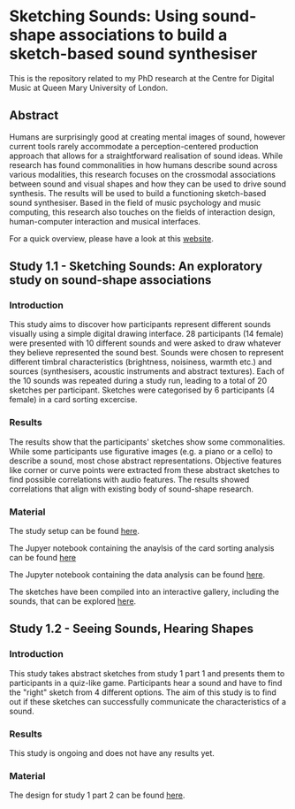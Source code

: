 # Sketching Sounds: Using sound-shape associations to build a sketch-based sound synthesiser 

This is the repository related to my PhD research at the Centre for Digital Music at Queen Mary University of London.

## Abstract
Humans are surprisingly good at creating mental images of sound, however current tools rarely accommodate a perception-centered production approach that allows for a straightforward realisation of sound ideas. While research has found commonalities in how humans describe sound across various modalities, this research focuses on the crossmodal associations between sound and visual shapes and how they can be used to drive sound synthesis. The results will be used to build a functioning sketch-based sound synthesiser. Based in the field of music psychology and music computing, this research also touches on the fields of interaction design, human-computer interaction and musical interfaces.

For a quick overview, please have a look at this [website](https://sfrl.github.io/PhD_Research_Sketching_Sounds/Webpage/).

## Study 1.1 - Sketching Sounds: An exploratory study on sound-shape associations 

### Introduction
This study aims to discover how participants represent different sounds visually using a simple digital drawing interface. 28 participants (14 female) were presented with 10 different sounds and were asked to draw whatever they believe represented the sound best. Sounds were chosen to represent different timbral characteristics (brightness, noisiness, warmth etc.) and sources (synthesisers, acoustic instruments and abstract textures). Each of the 10 sounds was repeated during a study run, leading to a total of 20 sketches per participant. Sketches were categorised by 6 participants (4 female) in a card sorting excercise.  

### Results
The results show that the participants' sketches show some commonalities. While some participants use figurative images (e.g. a piano or a cello) to describe a sound, most chose abstract representations. Objective features like corner or curve points were extracted from these abstract sketches to find possible correlations with audio features. The results showed correlations that align with existing body of sound-shape research.

### Material

The study setup can be found [here](https://sfrl.github.io/PhD_Research_Sketching_Sounds/Stage_1/Study1_part1/Study_setup/).

The Jupyer notebook containing the anaylsis of the card sorting analysis can be found [here](https://github.com/SFRL/PhD_Research_Sketching_Sounds/blob/master/Stage_1/Study1_part1/Card_Sorting_Analysis.ipynb)

The Jupyter notebook containing the data analysis can be found [here](https://github.com/SFRL/PhD_Research_Sketching_Sounds/blob/master/Stage_1/Study1_part1/Sketching_Sounds_an_exploratory_study_analysis.ipynb).

The sketches have been compiled into an interactive gallery, including the sounds, that can be explored [here](https://sfrl.github.io/PhD_Research_Sketching_Sounds/Stage_1/Study1_part1/Sketch_Gallery/).

## Study 1.2 - Seeing Sounds, Hearing Shapes

### Introduction
This study takes abstract sketches from study 1 part 1 and presents them to participants in a quiz-like game. Participants hear a sound and have to find the "right" sketch from 4 different options. The aim of this study is to find out if these sketches can successfully communicate the characteristics of a sound.

### Results
This study is ongoing and does not have any results yet.

### Material
The design for study 1 part 2 can be found [here](https://phd-studies-eddd5.web.app/). 


